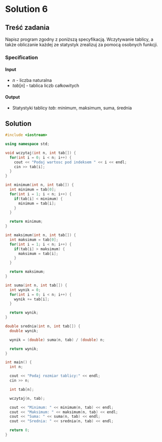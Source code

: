 # Solution 6

## Treść zadania

Napisz program zgodny z poniższą specyfikacją. Wczytywanie tablicy, a także obliczanie każdej ze statystyk zrealizuj za pomocą osobnych funkcji.

### Specification

#### Input

* $n$ - liczba naturalna
* $tab[n]$ - tablica liczb całkowitych

#### Output

* Statystyki tablicy $tab$: minimum, maksimum, suma, średnia

## Solution

```cpp
#include <iostream>

using namespace std;

void wczytaj(int n, int tab[]) {
  for(int i = 0; i < n; i++) {
    cout << "Podaj wartosc pod indeksem " << i << endl;
    cin >> tab[i];
  }
}

int minimum(int n, int tab[]) {
  int minimum = tab[0];
  for(int i = 1; i < n; i++) {
    if(tab[i] < minimum) {
      minimum = tab[i];
    }
  }

  return minimum;
}

int maksimum(int n, int tab[]) {
  int maksimum = tab[0];
  for(int i = 1; i < n; i++) {
    if(tab[i] > maksimum) {
      maksimum = tab[i];
    }
  }

  return maksimum;
}

int suma(int n, int tab[]) {
  int wynik = 0;
  for(int i = 0; i < n; i++) {
    wynik += tab[i];
  }

  return wynik;
}

double srednia(int n, int tab[]) {
  double wynik;

  wynik = (double) suma(n, tab) / (double) n;

  return wynik;
}

int main() {
  int n;

  cout << "Podaj rozmiar tablicy:" << endl;
  cin >> n;

  int tab[n];

  wczytaj(n, tab);

  cout << "Minimum: " << minimum(n, tab) << endl;
  cout << "Maksimum: " << maksimum(n, tab) << endl;
  cout << "Suma: " << suma(n, tab) << endl;
  cout << "Srednia: " << srednia(n, tab) << endl;

  return 0;
} 
```
